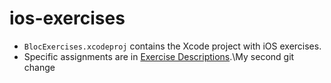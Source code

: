ios-exercises
=============

- `BlocExercises.xcodeproj` contains the Xcode project with iOS exercises.
- Specific assignments are in [Exercise Descriptions](Exercise%20Descriptions/).\My second git change
